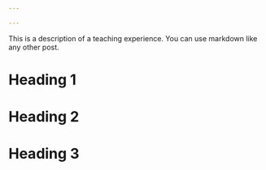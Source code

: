 ```yaml
---

---
```


This is a description of a teaching experience. You can use markdown like any other post.

Heading 1
======

Heading 2
======

Heading 3
======
